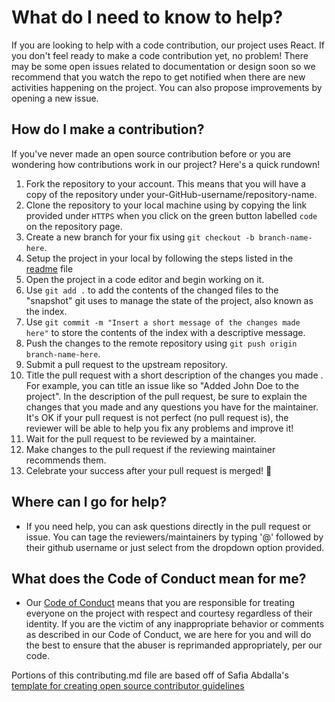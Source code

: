 # What do I need to know to help?
If you are looking to help with a code contribution, our project uses React. If you don't feel ready to make a code contribution yet, no problem! There may be some open issues related to documentation or design soon so we recommend that you watch the repo to get notified when there are new activities happening on the project. You can also propose improvements by opening a new issue. <!-- You can also check out the documentation issues [link to the docs label or tag on your issue tracker] or the design issues that we have [link to design label or tag on issue tracker if your project tracks design issues].-->


## How do I make a contribution?
If you've never made an open source contribution before or you are wondering how contributions work in our project? Here's a quick rundown!

1.  Fork the repository  to your account. This means that you will have a copy of the repository under your-GitHub-username/repository-name.
1. Clone the repository to your local machine using by copying the link provided under `HTTPS` when you click on the green button labelled `code` on the repository page.
1. Create a new branch for your fix using `git checkout -b branch-name-here`.
1. Setup the project in your local by following the steps listed in the [readme](https://github.com/faradayafrica/Faraday-event/readme.md) file
1. Open the project in a code editor and begin working on it.
3. Use `git add .` to add the contents of the changed files to the "snapshot" git uses to manage the state of the project, also known as the index.
4. Use `git commit -m "Insert a short message of the changes made here"` to store the contents of the index with a descriptive message.
5. Push the changes to the remote repository using `git push origin branch-name-here`.
6. Submit a pull request to the upstream repository.
7. Title the pull request with a short description of the changes you made . For example, you can title an issue like so "Added John Doe to the project".
 In the description of the pull request, be sure to explain the changes that you made and any questions you have for the maintainer. It's OK if your pull request is not perfect (no pull request is), the reviewer will be able to help you fix any problems and improve it!
1. Wait for the pull request to be reviewed by a maintainer.
1. Make changes to the pull request if the reviewing maintainer recommends them.
1. Celebrate your success after your pull request is merged! 🎉


## Where can I go for help?
- If you need help, you can ask questions directly in the pull request or issue. You can tage the reviewers/maintainers by typing '@' followed by their github username or just select from the dropdown option provided. 

## What does the Code of Conduct mean for me?
- Our [Code of Conduct](https://github.com/faradayafrica/.github/blob/main/code_of_conduct.md) means that you are responsible for treating everyone on the project with respect and courtesy regardless of their identity. If you are the victim of any inappropriate behavior or comments as described in our Code of Conduct, we are here for you and will do the best to ensure that the abuser is reprimanded appropriately, per our code.

Portions of this contributing.md file are based off of Safia Abdalla's [template for creating open source contributor guidelines](https://opensource.com/life/16/3/contributor-guidelines-template-and-tips)

